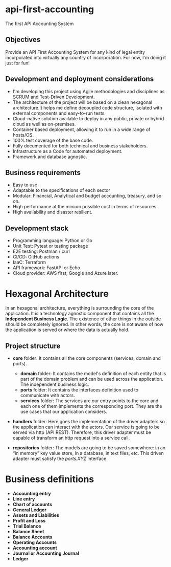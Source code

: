 # api-first-accounting
The first API Accounting System

## Objectives

Provide an API First Accounting System for any kind of legal entity incorporated into virtually any country of incorporation.
For now, I'm doing it just for fun!

## Development and deployment considerations

- I'm developing this project using Agile methodologies and disciplines as SCRUM and Test-Driven Development.
- The architecture of the project will be based on a clean hexagonal architecture.It helps me define decoupled code structure, isolated with external components and easy-to-run tests.
- Cloud-native solution available to deploy in any public, private or hybrid cloud as well as on-premises.
- Container based deployment, allowing it to run in a wide range of hosts/OS.
- 100% test coverage of the base code.
- Fully documented for both technical and business stakeholders.
- Infrastructure as a Code for automated deployment.
- Framework and database agnostic.


## Business requirements

- Easy to use
- Adaptable to the specifications of each sector
- Modular: Financial, Analytical and budget accounting, treasury, and so on.
- High performance at the minium possible cost in terms of resources.
- High availability and disaster resilient.

## Development stack

- Programming language: Python or Go
- Unit Test: Pytest or testing package
- E2E testing: Postman / curl
- CI/CD: GitHub actions
- IaaC: Terraform
- API framework: FastAPI or Echo
- Cloud provider: AWS first, Google and Azure later.

# Hexagonal Architecture

In an hexagonal architecture, everything is surrounding the core of the application. It is a technology agnostic component that contains all the **Independent Business Logic**. The existence of other things in the outside should be completely ignored. In other words, the core is not aware of how the application is served or where the data is actually hold.

## Project structure

- **core** folder: It contains all the core components (services, domain and ports). 
  - **domain** folder: It contains the model's definition of each entity that is part of the domain problem and can be used across the application. The independent business logic.
  - **ports** folder: It contains the interfaces definition used to communicate with actors.
  - **services** folder: The services are our entry points to the core and each one of them implements the corresponding port. They are the use cases that our application considers.

- **handlers** folder: Here goes the implementation of the driver adapters so the application can interact with the actors. Our service is going to be served via http (API REST). Therefore, this driver adapter must be capable of transform an http request into a service call.

- **repositories** folder: The models are going to be saved somewhere: in an “in memory” key value store, in a database, in text files, etc. This driven adapter must satisfy the *ports.XYZ* interface.

# Business definitions

- **Accounting entry**
- **Line entry**
- **Chart of accounts**
- **General Ledger**
- **Assets and Liabilities**
- **Profit and Loss**
- **Trial Balance**
- **Balance Sheet**
- **Balance Accounts**
- **Operating Accounts**
- **Accounting account**
- **Journal or Accounting Journal**
- **Ledger**